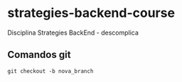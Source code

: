# strategies-backend-course
Disciplina Strategies BackEnd - descomplica

## Comandos git
`git checkout -b nova_branch`